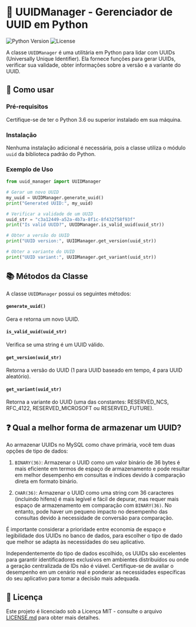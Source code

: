# 📝 UUIDManager - Gerenciador de UUID em Python

![Python Version](https://img.shields.io/badge/python-%3E%3D%203.6-blue.svg)
![License](https://img.shields.io/badge/license-MIT-green.svg)

A classe `UUIDManager` é uma utilitária em Python para lidar com UUIDs (Universally Unique Identifier). Ela fornece funções para gerar UUIDs, verificar sua validade, obter informações sobre a versão e a variante do UUID.

## 🚀 Como usar

### Pré-requisitos

Certifique-se de ter o Python 3.6 ou superior instalado em sua máquina.

### Instalação

Nenhuma instalação adicional é necessária, pois a classe utiliza o módulo `uuid` da biblioteca padrão do Python.

### Exemplo de Uso

```python
from uuid_manager import UUIDManager

# Gerar um novo UUID
my_uuid = UUIDManager.generate_uuid()
print("Generated UUID:", my_uuid)

# Verificar a validade de um UUID
uuid_str = "c3a12449-a52a-4b7a-8f1c-8f432f58f93f"
print("Is valid UUID?", UUIDManager.is_valid_uuid(uuid_str))

# Obter a versão do UUID
print("UUID version:", UUIDManager.get_version(uuid_str))

# Obter a variante do UUID
print("UUID variant:", UUIDManager.get_variant(uuid_str))
```
## 📚 Métodos da Classe

A classe `UUIDManager` possui os seguintes métodos:

#### `generate_uuid()`

Gera e retorna um novo UUID.

#### `is_valid_uuid(uuid_str)`

Verifica se uma string é um UUID válido.

#### `get_version(uuid_str)`

Retorna a versão do UUID (1 para UUID baseado em tempo, 4 para UUID aleatório).

#### `get_variant(uuid_str)`

Retorna a variante do UUID (uma das constantes: RESERVED_NCS, RFC_4122, RESERVED_MICROSOFT ou RESERVED_FUTURE).


## ❓ Qual a melhor forma de armazenar um UUID?

Ao armazenar UUIDs no MySQL como chave primária, você tem duas opções de tipo de dados:

1. `BINARY(36)`: Armazenar o UUID como um valor binário de 36 bytes é mais eficiente em termos de espaço de armazenamento e pode resultar em melhor desempenho em consultas e índices devido à comparação direta em formato binário.

2. `CHAR(36)`: Armazenar o UUID como uma string com 36 caracteres (incluindo hifens) é mais legível e fácil de depurar, mas requer mais espaço de armazenamento em comparação com `BINARY(36)`. No entanto, pode haver um pequeno impacto no desempenho das consultas devido à necessidade de conversão para comparação.

É importante considerar a prioridade entre economia de espaço e legibilidade dos UUIDs no banco de dados, para escolher o tipo de dado que melhor se adapta às necessidades do seu aplicativo.

Independentemente do tipo de dados escolhido, os UUIDs são excelentes para garantir identificadores exclusivos em ambientes distribuídos ou onde a geração centralizada de IDs não é viável. Certifique-se de avaliar o desempenho em um cenário real e ponderar as necessidades específicas do seu aplicativo para tomar a decisão mais adequada.

## 📄 Licença

Este projeto é licenciado sob a Licença MIT - consulte o arquivo [LICENSE.md](LICENSE.md) para obter mais detalhes.
